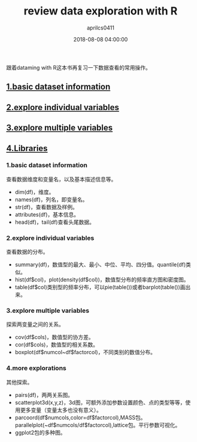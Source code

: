 ﻿---
layout: post
title: review data exploration with R
date: 2018-08-08 04:00:00
tags: graph R
author: aprilcs0411
---





  
<p>跟着dataming with R这本书再复习一下数据查看的常用操作。</p>
<h2 id="heading1"><a href="#basic">1.basic dataset information</a></h2>
<h2 id="heading2"><a href="#b2">2.explore individual variables</a></h2>
<h2 id="heading3"><a href="#b3">3.explore multiple variables</a></h2>
<h2 id="heading4"><a href="#b4">4.Libraries</a></h2>

<h3 id="basic" name="basic">1.basic dataset information</h3>
<p>查看数据维度和变量名，以及基本描述信息等。</p>
<ul>
<li>dim(df)，维度。</li>
<li>names(df)，列名，即变量名。</li>
<li>str(df)，查看数据及样例。</li>
<li>attributes(df)，基本信息。</li>
<li>head(df)，tail(df)查看头尾数据。</li>
</ul>

<h3 id="b2" name="b2">2.explore individual variables</h3>
<p>查看数据的分布。</p>
<ul>
<li>summary(df)，数值型的最大、最小、中位、平均、四分值。quantile(df)类似。</li>
<li>hist(df$col)，plot(density(df$col))，数值型分布的频率直方图和密度图。</li>
<li>table(df$col)类别型的频率分布，可以pie(table())或者barplot(table())画出来。</li>
</ul>

<h3 id="b3" name="b3">3.explore multiple variables</h3>
<p>探索两变量之间的关系。</p>
<ul>
<li>cov(df$cols)，数值型的协方差。</li>
<li>cor(df$cols)，数值型的相关系数。</li>
<li>boxplot(df$numcol~df$factorcol)，不同类别的数值分布。</li>
</ul>

<h3 id="b4" name="b4">4.more explorations</h3>
<p>其他探索。</p>
<ul>
<li>pairs(df)，两两关系图。</li>
<li>scatterplot3d(x,y,z)，3d图，可额外添加参数设置颜色、点的类型等等，使用更多变量（变量太多也没有意义）。</li>
<li>parcoord(df$numcols,color=df$factorcol),MASS包。parallelplot(~df$numcols/df$factorcol),lattice包。平行参数可视化。</li>
<li>ggplot2包的多种图。</li>
</ul>
